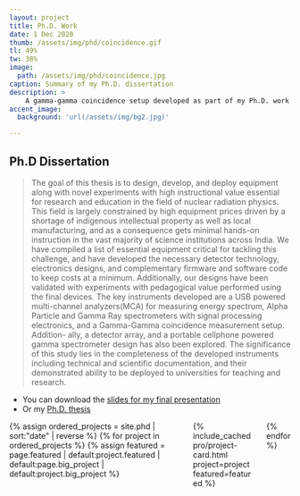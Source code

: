 ```yaml
---
layout: project
title: Ph.D. Work
date: 1 Dec 2020
thumb: /assets/img/phd/coincidence.gif
tl: 49%
tw: 38%
image:  
  path: /assets/img/phd/coincidence.jpg
caption: Summary of my Ph.D. dissertation
description: >
    A gamma-gamma coincidence setup developed as part of my Ph.D. work. The spectrum shows coincidence of positron annihilation events from a 11-Na source placed between two detectors.
accent_image:
  background: 'url(/assets/img/bg2.jpg)'

---
```



## Ph.D Dissertation

>   The goal of this thesis is to design, develop, and deploy equipment along with novel
    experiments with high instructional value essential for research and education in the field
    of nuclear radiation physics. This field is largely constrained by high equipment prices
    driven by a shortage of indigenous intellectual property as well as local manufacturing,
    and as a consequence gets minimal hands-on instruction in the vast majority of science
    institutions across India.
    We have compiled a list of essential equipment critical for tackling this challenge, and
    have developed the necessary detector technology, electronics designs, and complementary
    firmware and software code to keep costs at a minimum. Additionally, our designs have
    been validated with experiments with pedagogical value performed using the final devices.
    The key instruments developed are a USB powered multi-channel analyzers(MCA)
    for measuring energy spectrum, Alpha Particle and Gamma Ray spectrometers with signal
    processing electronics, and a Gamma-Gamma coincidence measurement setup. Addition-
    ally, a detector array, and a portable cellphone powered gamma spectrometer design has
    also been explored.
    The significance of this study lies in the completeness of the developed instruments
    including technical and scientific documentation, and their demonstrated ability to be
    deployed to universities for teaching and research.


* You can download the [slides for my final presentation](/assets/pdf/jithin_phd_slides.pdf)
* Or my [Ph.D. thesis](/assets/pdf/jithin_phd_thesis.pdf)

<div class="columns mt3 {% unless no_third_column %}columns-break{% endunless %}">
{% assign ordered_projects = site.phd | sort:"date" | reverse %}
{% for project in ordered_projects %}
    {% assign featured = page.featured | default:project.featured | default:page.big_project | default:project.big_project %}
    <div class="column column-1">
    {% include_cached pro/project-card.html project=project featured=featured %}
    </div>
{% endfor %}
</div>
